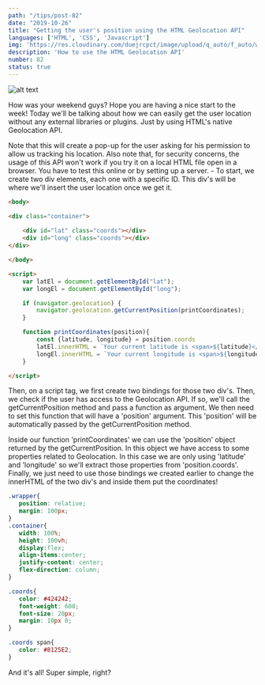```yaml
---
path: "/tips/post-82"
date: "2019-10-26"
title: "Getting the user's position using the HTML Geolocation API"
languages: ['HTML', 'CSS', 'Javascript']
img: 'https://res.cloudinary.com/duejrcpct/image/upload/q_auto/f_auto/w_1000/v1587033377/tips/82-1_jazb1l.png'
description: 'How to use the HTML Geolocation API'
number: 82
status: true
---
```


![alt text](https://res.cloudinary.com/duejrcpct/image/upload/q_auto/f_auto/w_1000/v1587033376/tips/82-fr_e7luca.png "Geolocation API")

How was your weekend guys? Hope you are having a nice start to the week!
Today we'll be talking about how we can easily get the user location without any external libraries or plugins. Just by using HTML's native Geolocation API.

Note that this will create a pop-up for the user asking for his permission to allow us tracking his location. Also note that, for security concerns, the usage of this API won't work if you try it on a local HTML file open in a browser. You have to test this online or by setting up a server. -
To start, we create two div elements, each one with a specific ID. This div's will be where we'll insert the user location once we get it.

```html
<body>

<div class="container">
    
    <div id="lat" class="coords"></div>
    <div id="long" class="coords"></div>
</div>

</body>

<script>
    var latEl = document.getElementById("lat");
    var longEl = document.getElementById("long");

    if (navigator.geolocation) {
        navigator.geolocation.getCurrentPosition(printCoordinates);
    }

    function printCoordinates(position){
        const {latitude, longitude} = position.coords
        latEl.innerHTML = `Your current latitude is <span>${latitude}</span>`;
        longEl.innerHTML = `Your current longitude is <span>${longitude}</span>`;
    }

</script>
 ```

Then, on a script tag, we first create two bindings for those two div's. Then, we check if the user has access to the Geolocation API. If so, we'll call the getCurrentPosition method and pass a function as argument. We then need to set this function that will have a 'position' argument. This 'position' will be automatically passed by the getCurrentPosition method.

Inside our function 'printCoordinates' we can use the 'position' object returned by the getCurrentPosition. In this object we have access to some properties related to Geolocation. In this case we are only using 'latitude' and 'longitude' so we'll extract those properties from 'position.coords'.
Finally, we just need to use those bindings we created earlier to change the innerHTML of the two div's and inside them put the coordinates!

 ```css
.wrapper{
    position: relative;
    margin: 100px;
}
.container{
    width: 100%;
    height: 100vh;
    display:flex;
    align-items:center;
    justify-content: center;
    flex-direction: column;
}

.coords{
    color: #424242;
    font-weight: 600;
    font-size: 20px;
    margin: 10px 0;
}

.coords span{
    color: #8125E2;
}
 ```

And it's all! Super simple, right?
